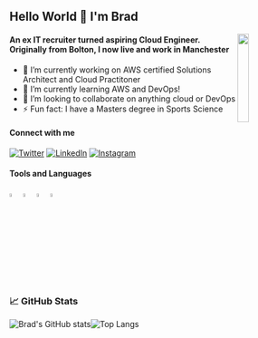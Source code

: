 ## Hello World 👋 I'm Brad
<img align="right" height="20%" width="20%" src="https://user-images.githubusercontent.com/81243809/114013681-b7544380-985f-11eb-98d0-207b2e416271.gif"> 


#### An ex IT recruiter turned aspiring Cloud Engineer. Originally from Bolton, I now live and work in Manchester
- 🔭 I’m currently working on AWS certified Solutions Architect and Cloud Practitoner
- 🌱 I’m currently learning AWS and DevOps!
- 👯 I’m looking to collaborate on anything cloud or DevOps
- ⚡ Fun fact: I have a Masters degree in Sports Science

#### Connect with me
[![Twitter][1.2]][1]
[![LinkedIn][2.2]][2]
[![Instagram][3.2]][3]


#### Tools and Languages
<p align="left" width="100%">
<img width="4%" src="https://user-images.githubusercontent.com/81243809/114023416-c1c80a80-986a-11eb-971f-5a998f589a2b.png"> 
<img width="4%" src="https://user-images.githubusercontent.com/81243809/114024481-02745380-986c-11eb-9e22-8fe7ee487b68.png">
<img width="4%" src="https://user-images.githubusercontent.com/81243809/114024188-a8738e00-986b-11eb-8d4e-78173c4074c9.png">
<img width="4%" src="https://user-images.githubusercontent.com/81243809/114023659-0eabe100-986b-11eb-82cd-34269a6a1b6b.png">

### 📈 GitHub Stats

![Brad's GitHub stats](https://github-readme-stats.vercel.app/api?username=btyldesley3&theme=dark&show_icons=true)![Top Langs](https://github-readme-stats.vercel.app/api/top-langs/?username=btyldesley3&theme=dark) 

<!-- Icons -->

[1.2]: https://user-images.githubusercontent.com/81243809/114021305-77de2500-9868-11eb-8d1d-3bbfbf511a9f.png
[2.2]: https://user-images.githubusercontent.com/81243809/114021572-bffd4780-9868-11eb-9202-7e2175c1530a.png
[3.2]: https://user-images.githubusercontent.com/81243809/114021192-59782980-9868-11eb-9108-2c016957fc6e.png


<!-- Links to social media accounts -->

[1]: https://twitter.com/btilly3
[2]: https://www.linkedin.com/in/brad-tyldesley-12b8a9149/
[3]: https://instagram.com/bradtyldesley

